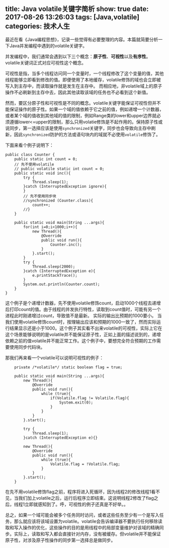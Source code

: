 title: Java volatile关键字简析
show: true
date: 2017-08-26 13:26:03
tags: [Java,volatile]
categories: 技术人生
---
最近在看《Java编程思想》，记录一些觉得有必要整理的内容。本篇就简要分析一下Java并发编程中遇到的volatile关键字。

并发编程中，我们通常会遇到以下三个概念：**原子性**、**可视性**以及**有序性**。
volatile关键词正式对应可视性这个概念。

可视性是指，当多个线程访问同一个变量时，一个线程修改了这个变量的值，其他线程能够立即看到修改的值。即便使用了本地缓存，volatile修饰的域也会立即被写入到主存中，而读取操作就是发生在主存中。
而相应地，非volatile域上的原子操作不必刷新到主存中去，因此其他读取该域的任务也不必看到这个新值。

然而，要区分原子性和可视性是不同的概念。volatile关键字能保证可视性但并不能保证操作的原子性。如果一个域的值依赖于它之前的值，例如递增一个计数器，或者某个域的值收到其他域的值的限制，例如Range类的lower和upper边界就必须遵循lower<=upper的限制，那么只用volatie修饰是不起作用的。保持原子性或说同步，第一选择应该是使用`synchronized`关键字，同步也会导致向主存中刷新，因此`synchronized`防护的方法或语句块内的域就不必使用`volatile`修饰了。

<!--more-->

下面来看个例子说明下：
```
public class Counter {
    public static int count = 0;
	// 先不使用volatile
	// public volatile static int count = 0;
    public static void inc(){
        try {
            Thread.sleep(1);
        }catch (InterruptedException ignore){
        }
		// 先不使用同步块
        //synchronized (Counter.class){
            count++;
        //}
    }

    public static void main(String ...args){
        for(int i=0;i<1000;i++){
            new Thread(){
                @Override
                public void run(){
                    Counter.inc();
                }
            }.start();
        }
        try {
            Thread.sleep(2000);
        }catch (InterruptedException e){
            e.printStackTrace();
        }
        System.out.println(Counter.count);
    }
}
```
这个例子是个递增计数器，先不使用volatile修饰count，启动1000个线程去递增后打印count的值。由于线程的并发执行特性，读取到count值时，可能有另一个进程此时刚递增过count，导致值不是最新。
实际的输出比预期的1000要小。
当我们使用volatile修饰count时，按理输出应该和预期的1000一致了，然而实际运行结果显示还是小于1000。这个例子其实看不出来volatile的可视性，实际上它在这个场景能够说明的是volatile并不能保证原子性，正如上面的描述说到的，递增依赖之前的值volatile并不能正常工作。这个例子中，要想完全符合预期的工作需要使用同步代码块。

那我们再来看一个volatile可以说明可视性的例子：
```
	private /*volatile*/ static boolean flag = true;

    public static void main(String ...args){
        new Thread(){
            @Override
            public void run(){
                while (true){
                    if(Volatile.flag != Volatile.flag){
                        System.exit(0);
                    }
                }
            }
        }.start();

        try {
            Thread.sleep(1);
        }catch (InterruptedException e){}

        new Thread(){
            @Override
            public void run(){
                while (true){
                    Volatile.flag = !Volatile.flag;
                }
            }
        }.start();
    }
```
在先不用volatile修饰flag之前，程序将进入死循环，因为线程2的修改线程1看不见，当我们加上volatile之后，运行后程序立即结束。这说明线程2修改了flag之后，线程1立即就感知到了。呼，可视性的例子还真是不好举。。

总之，如果一个域可能会被多个任务同时访问，或者这些任务至少有一个是写入任务，那么就应该将该域设置为volatile。volatile会告诉编译器不要执行任何移除读取和写入操作的优化，这些操作的目的是用线程中的局部变量维护对该域的精确同步。实际上，读取和写入都会直接针对内存，没有被缓存。但volatile并不能保证原子性，对涉及原子性操作的同步第一选择总是做同步。


